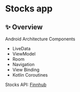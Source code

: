 # Stocks app

## ✨ Overview

Android Architecture Components
- LiveData
- ViewModel
- Room
- Navigation
- View Binding
- Kotlin Coroutines

Stocks API: [Finnhub](https://finnhub.io/)